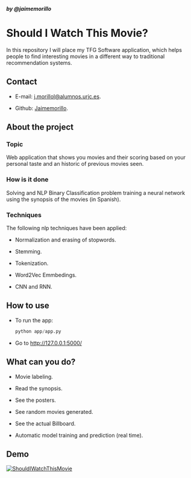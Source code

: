 ***by @jaimemorillo***

# Should I Watch This Movie?



In this repository I will place my TFG Software application, which helps people to find interesting movies in a different way to traditional recommendation systems.

## Contact

- E-mail: j.morillol@alumnos.urjc.es.

- Github: [Jaimemorillo](https://github.com/Jaimemorillo).

  

## About the project

### Topic

Web application that shows you movies and their scoring based on your personal taste and an historic of previous movies seen.

### How is it done

Solving and NLP Binary Classification problem training a neural network using the synopsis of the movies (in Spanish).

### Techniques

The following nlp techniques have been applied:

- Normalization and erasing of stopwords.

- Stemming.

- Tokenization.

- Word2Vec Emmbedings.

- CNN and RNN.

  

## How to use

- To run the app:

  ```python
  python app/app.py
  ```

- Go to http://127.0.0.1:5000/


## What can you do?

- Movie labeling.

- Read the synopsis.

- See the posters.

- See random movies generated.

- See the actual Billboard.

- Automatic model training and prediction (real time).

  

## Demo

[![ShouldIWatchThisMovie](https://img.youtube.com/vi/1pWX_tmT7zg/0.jpg)](https://www.youtube.com/watch?v=1pWX_tmT7zg&feature=youtu.be)




